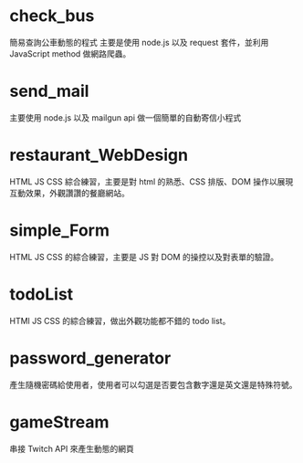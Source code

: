 # check_bus

簡易查詢公車動態的程式
主要是使用 node.js 以及 request 套件，並利用 JavaScript method 做網路爬蟲。

# send_mail

主要使用 node.js 以及 mailgun api 做一個簡單的自動寄信小程式

# restaurant_WebDesign

HTML JS CSS 綜合練習，主要是對 html 的熟悉、CSS 排版、DOM 操作以展現互動效果，外觀讚讚的餐廳網站。

# simple_Form

HTML JS CSS 的綜合練習，主要是 JS 對 DOM 的操控以及對表單的驗證。

# todoList
HTMl JS CSS 的綜合練習，做出外觀功能都不錯的 todo list。

# password_generator
產生隨機密碼給使用者，使用者可以勾選是否要包含數字還是英文還是特殊符號。

# gameStream
串接 Twitch API 來產生動態的網頁
